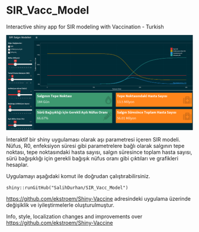 # SIR_Vacc_Model
Interactive shiny app for SIR modeling with Vaccination - Turkish 

![SIR Mod](screen_shot/ss1.png?raw=true "SIR Mod")


İnteraktif bir shiny uygulaması olarak aşı parametresi içeren SIR modeli. Nüfus, R0, enfeksiyon süresi gibi parametrelere bağlı olarak salgının tepe noktası, tepe noktasındaki hasta sayısı, salgın süresince toplam hasta sayısı, sürü bağışıklığı için gerekli bağışık nüfus oranı gibi çıktıları ve grafikleri hesaplar.

Uygulamayı aşağıdaki komut ile doğrudan çalıştırabilirsiniz. 

```{r}
shiny::runGitHub("SalihDurhan/SIR_Vacc_Model")
```

https://github.com/ekstroem/Shiny-Vaccine adresindeki uygulama üzerinde değişiklik ve iyileştirmelerle oluşturulmuştur.

Info, style, localization changes and improvements over https://github.com/ekstroem/Shiny-Vaccine


